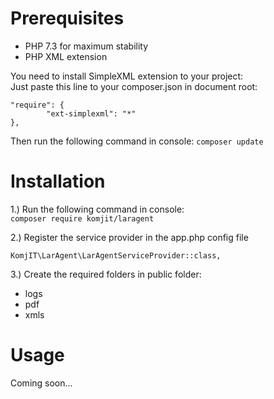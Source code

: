 # Prerequisites

- PHP 7.3 for maximum stability
- PHP XML extension

You need to install SimpleXML extension to your project:<br/>
Just paste this line to your composer.json in document root:
```$xslt
"require": {
        "ext-simplexml": "*"
},
```
Then run the following command in console:
`composer update`

# Installation

1.) Run the following command in console:<br />
`composer require komjit/laragent`

2.) Register the service provider in the app.php config file

`KomjIT\LarAgent\LarAgentServiceProvider::class,`

3.) Create the required folders in public folder:

- logs
- pdf
- xmls

# Usage

Coming soon...
